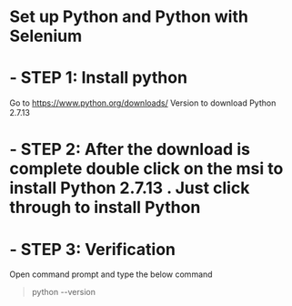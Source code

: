 # Set up Python and Python with Selenium

# - STEP 1: Install python
Go to https://www.python.org/downloads/
Version to download Python 2.7.13

# - STEP 2: After the download is complete double click on the msi to install Python 2.7.13 . Just click through to install Python

# - STEP 3: Verification
Open command prompt and type the below command
> python --version
